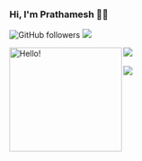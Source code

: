 <!--
**pratt3000/pratt3000** is a ✨ _special_ ✨ repository because its `README.md` (this file) appears on your GitHub profile.
-->
### Hi, I'm Prathamesh 👋🏾   
![GitHub followers](https://img.shields.io/github/followers/pratt3000?label=Follow&style=social)
![](https://komarev.com/ghpvc/?username=your-github-pratt3000&color=blueviolet)


<img align="left" src="https://raw.githubusercontent.com/pratt3000/pratt3000/master/sher.gif"  width="200" height="185" alt="Hello!">
<a href="https://github.com/rutujak24">
  <img align="center" src="https://github-readme-stats.vercel.app/api/top-langs/?username=pratt3000&theme=dracula&langs_count=8&layout=compact" />
</a>
<br>
<br>
<a href="https://github.com/rutujak24">
  <img align="center" src="https://github-readme-stats.vercel.app/api?username=pratt3000&show_icons=true&theme=dracula&count_private=true" />
</a>



